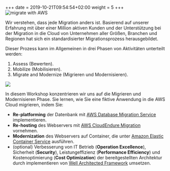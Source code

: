 
+++
date = 2019-10-21T09:54:54+02:00
weight = 5
+++
<img style="position: sticky; top:0px; right: 0px" src="/intro/migrate-with-aws.png" alt="migrate with AWS" />

Wir verstehen, dass jede Migration anders ist. 
Basierend auf unserer Erfahrung mit über einer Million aktiven Kunden 
und der Unterstützung bei der Migration in die Cloud 
von Unternehmen aller Größen, Branchen und Regionen hat sich ein standardisierter 
Migrationsprozess herausgebildet. 

Dieser Prozess kann im Allgemeinen in drei Phasen 
von Aktivitäten unterteilt werden: 

1) Assess (Bewerten).
2) Mobilize (Mobilisieren).
3) Migrate and Modernize (Migrieren und Modernisieren).

<a href="https://aws.amazon.com/cloud-migration/how-to-migrate/" target="_blank"><img src="/intro/migration-process.png"></a>

In diesem Workshop konzentrieren wir uns auf die Migrieren und Modernisieren Phase. 
Sie lernen, wie Sie eine fiktive Anwendung in die AWS Cloud migrieren, indem Sie:

  - **Re-platforming** der Datenbank mit <a href="https://aws.amazon.com/dms/" target="_blank" >AWS Database Migration Service</a> implementieren.
  - **Re-hosting** des Webservers mit <a href="https://aws.amazon.com/cloudendure-migration/" target="_blank" >AWS CloudEndure Migration</a> vornehmen.
  - **Modernization** des Webservers auf Container, die unter <a href="https://aws.amazon.com/ecs/" target="_blank" >Amazon Elastic Container Service</a> ausführen.
  - (optional) Verbesserung von IT Betrieb (**Operation Excellence**), Sicherheit (**Security**), Leistungeffizienz (**Performance Efficiency**) und Kostenoptimierung (**Cost Optimization**) der bereitgestellten Architektur durch implementieren von <a href="https://aws.amazon.com/architecture/well-architected/" target="_blank" >Well Architected Framework</a> umsetzen.
